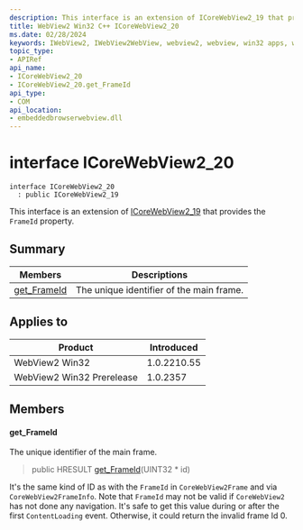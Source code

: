 ```yaml
---
description: This interface is an extension of ICoreWebView2_19 that provides the `FrameId` property.
title: WebView2 Win32 C++ ICoreWebView2_20
ms.date: 02/28/2024
keywords: IWebView2, IWebView2WebView, webview2, webview, win32 apps, win32, edge, ICoreWebView2, ICoreWebView2Controller, browser control, edge html, ICoreWebView2_20
topic_type: 
- APIRef
api_name:
- ICoreWebView2_20
- ICoreWebView2_20.get_FrameId
api_type:
- COM
api_location:
- embeddedbrowserwebview.dll
---
```


# interface ICoreWebView2_20

```
interface ICoreWebView2_20
  : public ICoreWebView2_19
```

This interface is an extension of [ICoreWebView2_19](icorewebview2_19.md) that provides the `FrameId` property.

## Summary

 Members                        | Descriptions
--------------------------------|---------------------------------------------
[get_FrameId](#get_frameid) | The unique identifier of the main frame.

## Applies to

Product                         | Introduced
--------------------------------|---------------------------------------------
WebView2 Win32            |    1.0.2210.55
WebView2 Win32 Prerelease |    1.0.2357

## Members

#### get_FrameId

The unique identifier of the main frame.

> public HRESULT [get_FrameId](#get_frameid)(UINT32 * id)

It's the same kind of ID as with the `FrameId` in `CoreWebView2Frame` and via `CoreWebView2FrameInfo`. Note that `FrameId` may not be valid if `CoreWebView2` has not done any navigation. It's safe to get this value during or after the first `ContentLoading` event. Otherwise, it could return the invalid frame Id 0.

